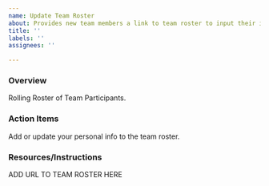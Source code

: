 ```yaml
---
name: Update Team Roster
about: Provides new team members a link to team roster to input their information
title: ''
labels: ''
assignees: ''

---
```


### Overview
Rolling Roster of Team Participants.

### Action Items
Add or update your personal info to the team roster.

### Resources/Instructions
ADD URL TO TEAM ROSTER HERE
